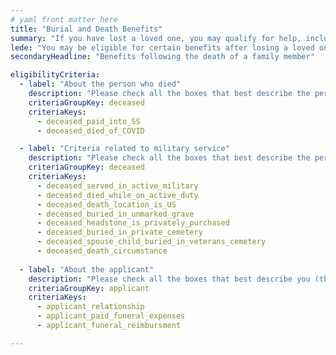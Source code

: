 ```yaml
---
# yaml front matter here
title: "Burial and Death Benefits"
summary: "If you have lost a loved one, you may qualify for help, including help with burial costs, financial support, and more."
lede: "You may be eligible for certain benefits after losing a loved one. Please answer the following questions to help us estimate what benefits might be available to help you during this time, including burial support and memorials for veterans and financial support for surviving spouses and children. We work closely with federal agencies to make our estimates accurate, but no benefits are guaranteed until you apply for them directly with each agency."
secondaryHeadline: "Benefits following the death of a family member"

eligibilityCriteria:
  - label: "About the person who died"
    description: "Please check all the boxes that best describe the person who died."
    criteriaGroupKey: deceased
    criteriaKeys:
      - deceased_paid_into_SS
      - deceased_died_of_COVID

  - label: "Criteria related to military service"
    description: "Please check all the boxes that best describe the person who died."
    criteriaGroupKey: deceased
    criteriaKeys:
      - deceased_served_in_active_military
      - deceased_died_while_on_active_duty
      - deceased_death_location_is_US
      - deceased_buried_in_unmarked_grave
      - deceased_headstone_is_privately_purchased
      - deceased_buried_in_private_cemetery
      - deceased_spouse_child_buried_in_veterans_cemetery
      - deceased_death_circumstance
 
  - label: "About the applicant"
    description: "Please check all the boxes that best describe you (the person who will be applying for benefits)."
    criteriaGroupKey: applicant
    criteriaKeys:
      - applicant_relationship
      - applicant_paid_funeral_expenses
      - applicant_funeral_reimbursment

---
```

